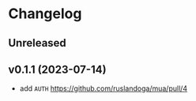 # Changelog

## Unreleased

## v0.1.1 (2023-07-14)

- add `AUTH` https://github.com/ruslandoga/mua/pull/4
